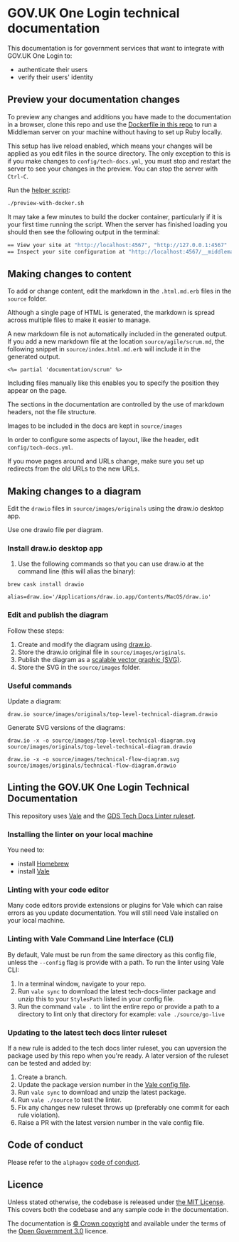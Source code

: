 # GOV.UK One Login technical documentation

This documentation is for government services that want to integrate with GOV.UK One Login to:

* authenticate their users
* verify their users' identity  

## Preview your documentation changes

To preview any changes and additions you have made to the documentation in a browser, clone this repo and use the [Dockerfile in this repo](Dockerfile) to run a Middleman server on your machine without having to set up Ruby locally.

This setup has live reload enabled, which means your changes will be applied as you edit files in the source directory. The only exception to this is if you make changes to `config/tech-docs.yml`, you must stop and restart the server to see your changes in the preview. You can stop the server with `Ctrl-C`.

Run the [helper script](preview-with-docker.sh):

```bash
./preview-with-docker.sh
```

It may take a few minutes to build the docker container, particularly if it is your first time running the script. When the server has finished loading you should then see the following output in the terminal:

```bash
== View your site at "http://localhost:4567", "http://127.0.0.1:4567"
== Inspect your site configuration at "http://localhost:4567/__middleman", "http://127.0.0.1:4567/__middleman"/usr/local/bundle/gems/tilt-2.0.11/lib/tilt/redcarpet.
```

## Making changes to content

To add or change content, edit the markdown in the `.html.md.erb` files in the `source` folder.

Although a single page of HTML is generated, the markdown is spread across multiple files to make it easier to manage. 

A new markdown file is not automatically included in the generated output. If you add a new markdown file at the location `source/agile/scrum.md`, the following snippet in `source/index.html.md.erb` will include it in the generated output.

`<%= partial 'documentation/scrum' %>`

Including files manually like this enables you to specify the position they appear on the page.

The sections in the documentation are controlled by the use of markdown headers, not the file structure.

Images to be included in the docs are kept in `source/images`

In order to configure some aspects of layout, like the header, edit `config/tech-docs.yml`.

If you move pages around and URLs change, make sure you set up redirects from the old URLs to the new URLs.

## Making changes to a diagram
Edit the `drawio` files in `source/images/originals` using the draw.io desktop app.

Use one drawio file per diagram.

### Install draw.io desktop app
1. Use the following commands so that you can use draw.io at the command line (this will alias the binary): 
```
brew cask install drawio
```

```
alias=draw.io='/Applications/draw.io.app/Contents/MacOS/draw.io'
```
### Edit and publish the diagram
Follow these steps:
1. Create and modify the diagram using [draw.io](https://about.draw.io/).
2. Store the draw.io original file in `source/images/originals`.
3. Publish the diagram as a [scalable vector graphic (SVG)](https://www.w3.org/Graphics/SVG/).
4. Store the SVG in the `source/images` folder.
 
### Useful commands
Update a diagram:
```
draw.io source/images/originals/top-level-technical-diagram.drawio
```
Generate SVG versions of the diagrams:
```
draw.io -x -o source/images/top-level-technical-diagram.svg source/images/originals/top-level-technical-diagram.drawio

draw.io -x -o source/images/technical-flow-diagram.svg source/images/originals/technical-flow-diagram.drawio
```

## Linting the GOV.UK One Login Technical Documentation

This repository uses [Vale](https://vale.sh/) and the [GDS Tech Docs Linter ruleset](https://github.com/alphagov/tech-docs-linter).

### Installing the linter on your local machine

You need to:

* install [Homebrew](https://brew.sh/)
* install [Vale](https://vale.sh/docs/vale-cli/installation/)

### Linting with your code editor

Many code editors provide extensions or plugins for Vale which can raise errors as you update documentation. You will still need Vale installed on your local machine.

### Linting with Vale Command Line Interface (CLI)

By default, Vale must be run from the same directory as this config file, unless the `--config` flag is provide with a path.
To run the linter using Vale CLI:

1. In a terminal window, navigate to your repo.
1. Run `vale sync` to download the latest tech-docs-linter package and unzip this to your `StylesPath` listed in your config file.
1. Run the command `vale .` to lint the entire repo or provide a path to a directory to lint only that directory for example: `vale ./source/go-live`

### Updating to the latest tech docs linter ruleset

If a new rule is added to the tech docs linter ruleset, you can upversion the package used by this repo when you're ready.
A later version of the ruleset can be tested and added by:

1. Create a branch.
1. Update the package version number in the [Vale config file](.vale.ini).
1. Run `vale sync` to download and unzip the latest package.
1. Run `vale ./source` to test the linter.
1. Fix any changes new ruleset throws up (preferably one commit for each rule violation).
1. Raise a PR with the latest version number in the vale config file.

## Code of conduct

Please refer to the `alphagov` [code of conduct](https://github.com/alphagov/code-of-conduct).

## Licence

Unless stated otherwise, the codebase is released under [the MIT License][mit].
This covers both the codebase and any sample code in the documentation.

The documentation is [© Crown copyright][copyright] and available under the terms of the [Open Government 3.0][ogl] licence.

[mit]: LICENCE.md
[copyright]: http://www.nationalarchives.gov.uk/information-management/re-using-public-sector-information/uk-government-licensing-framework/crown-copyright/
[ogl]: http://www.nationalarchives.gov.uk/doc/open-government-licence/version/3/